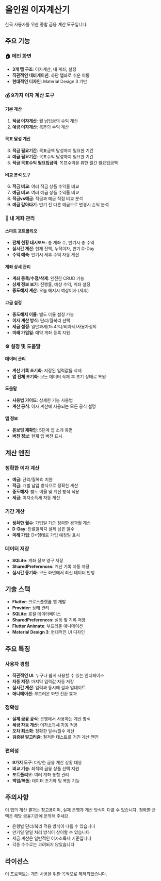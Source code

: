 # 올인원 이자계산기

한국 사용자를 위한 종합 금융 계산 도구입니다.

## 주요 기능

### 🏠 메인 화면
- **3개 탭 구조**: 이자계산, 내 계좌, 설정
- **직관적인 네비게이션**: 하단 탭바로 쉬운 이동
- **현대적인 디자인**: Material Design 3 기반

### 💰 9가지 이자 계산 도구

#### 기본 계산
1. **적금 이자계산**: 월 납입금의 수익 계산
2. **예금 이자계산**: 목돈의 수익 계산

#### 목표 달성 계산  
3. **적금 필요기간**: 목표금액 달성까지 필요한 기간
4. **예금 필요기간**: 목표수익 달성까지 필요한 기간
5. **적금 목표수익 필요입금액**: 목표수익을 위한 월간 필요입금액

#### 비교 분석 도구
6. **적금 비교**: 여러 적금 상품 수익률 비교
7. **예금 비교**: 여러 예금 상품 수익률 비교  
8. **적금vs예금**: 적금과 예금 직접 비교 분석
9. **예금 갈아타기**: 만기 전 다른 예금으로 변경시 손익 분석

### 🏦 내 계좌 관리

#### 스마트 포트폴리오
- **전체 현황 대시보드**: 총 계좌 수, 만기시 총 수익
- **실시간 계산**: 현재 잔액, 누적이자, 만기 D-Day
- **수익 예측**: 만기시 세후 수익 자동 계산

#### 계좌 상세 관리
- **계좌 등록/수정/삭제**: 완전한 CRUD 기능
- **상세 정보 보기**: 진행률, 예상 수익, 계좌 설정
- **중도해지 계산**: 오늘 해지시 예상이자 (세후)

#### 고급 설정
- **중도해지 이율**: 별도 이율 설정 가능  
- **이자 계산 방식**: 단리/월복리 선택
- **세금 설정**: 일반과세(15.4%)/비과세/사용자정의
- **미래 가입일**: 예약 계좌 등록 지원

### ⚙️ 설정 및 도움말

#### 데이터 관리
- **계산 기록 초기화**: 저장된 입력값들 삭제
- **앱 전체 초기화**: 모든 데이터 삭제 후 초기 상태로 복원

#### 도움말
- **사용법 가이드**: 상세한 기능 사용법
- **계산 공식**: 이자 계산에 사용되는 모든 공식 설명

#### 앱 정보  
- **온보딩 재확인**: 5단계 앱 소개 화면
- **버전 정보**: 현재 앱 버전 표시

## 계산 엔진

### 정확한 이자 계산
- **예금**: 단리/월복리 지원
- **적금**: 개별 납입 방식으로 정확한 계산
- **중도해지**: 별도 이율 및 계산 방식 적용
- **세금**: 이자소득세 자동 계산

### 기간 계산
- **정확한 월수**: 가입일 기준 정확한 경과월 계산
- **D-Day**: 만료일까지 실제 남은 일수
- **미래 가입**: D+형태로 가입 예정일 표시

### 데이터 저장
- **SQLite**: 계좌 정보 영구 저장
- **SharedPreferences**: 계산 기록 자동 저장
- **실시간 동기화**: 모든 화면에서 최신 데이터 반영

## 기술 스택

- **Flutter**: 크로스플랫폼 앱 개발
- **Provider**: 상태 관리
- **SQLite**: 로컬 데이터베이스
- **SharedPreferences**: 설정 및 기록 저장
- **Flutter Animate**: 부드러운 애니메이션
- **Material Design 3**: 현대적인 UI 디자인

## 주요 특징

### 사용자 경험
- **직관적인 UI**: 누구나 쉽게 사용할 수 있는 인터페이스
- **자동 저장**: 마지막 입력값 자동 저장
- **실시간 계산**: 입력과 동시에 결과 업데이트
- **애니메이션**: 부드러운 화면 전환 효과

### 정확성
- **실제 금융 공식**: 은행에서 사용하는 계산 방식
- **세금 자동 계산**: 이자소득세 자동 적용
- **오차 최소화**: 정확한 일수/월수 계산
- **검증된 알고리즘**: 철저한 테스트를 거친 계산 엔진

### 편의성  
- **9가지 도구**: 다양한 금융 계산 상황 대응
- **비교 기능**: 최적의 금융 상품 선택 지원
- **포트폴리오**: 여러 계좌 통합 관리
- **백업/복원**: 데이터 초기화 및 복원 기능

## 주의사항

이 앱의 계산 결과는 참고용이며, 실제 은행과 계산 방식이 다를 수 있습니다. 정확한 금액은 해당 금융기관에 문의해 주세요.

- 은행별 단리/복리 적용 방식이 다를 수 있습니다
- 만기일 말일 처리 방식이 상이할 수 있습니다
- 세금 계산은 일반적인 이자소득세 기준입니다
- 각종 수수료는 고려되지 않았습니다

## 라이선스

이 프로젝트는 개인 사용을 위한 목적으로 제작되었습니다.